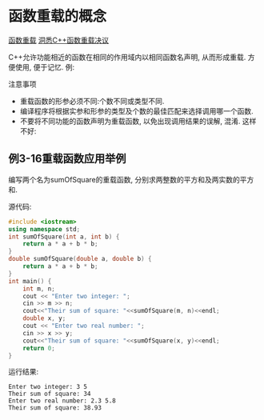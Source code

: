 # 函数重载的概念

[函数重载](https://www.xuetangx.com/learn/THU08091000247/THU08091000247/10322314/video/17397882)
[洞悉C++函数重载决议](https://zhuanlan.zhihu.com/p/561977606)

C++允许功能相近的函数在相同的作用域内以相同函数名声明, 从而形成重载.
方便使用, 便于记忆. 例:

注意事项

+ 重载函数的形参必须不同:个数不同或类型不同.
+ 编译程序将根据实参和形参的类型及个数的最佳匹配来选择调用哪一个函数.
+ 不要将不同功能的函数声明为重载函数, 以免出现调用结果的误解, 混淆. 这样不好:

## 例3-16重载函数应用举例

编写两个名为sumOfSquare的重载函数, 分别求两整数的平方和及两实数的平方和.

源代码:

```cpp
#include <iostream>
using namespace std;
int sumOfSquare(int a, int b) {
    return a * a + b * b;
}
double sumOfSquare(double a, double b) {
    return a * a + b * b;
}
int main() {
    int m, n;
    cout << "Enter two integer: ";
    cin >> m >> n;
    cout<<"Their sum of square: "<<sumOfSquare(m, n)<<endl;
    double x, y;
    cout << "Enter two real number: ";
    cin >> x >> y;
    cout<<"Their sum of square: "<<sumOfSquare(x, y)<<endl;
    return 0;
}
```

运行结果:

```log
Enter two integer: 3 5
Their sum of square: 34
Enter two real number: 2.3 5.8
Their sum of square: 38.93
```
